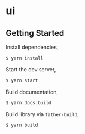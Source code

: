 # ui

## Getting Started

Install dependencies,

```bash
$ yarn install
```

Start the dev server,

```bash
$ yarn start
```

Build documentation,

```bash
$ yarn docs:build
```

Build library via `father-build`,

```bash
$ yarn build
```
